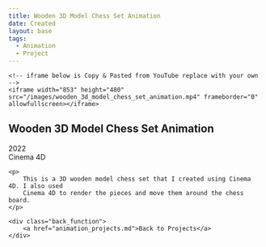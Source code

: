 ```yaml
---
title: Wooden 3D Model Chess Set Animation
date: Created
layout: base
tags:
  - Animation
  - Project
---
```


<div class="videoWrapper ratio-16-9">

    <!-- iframe below is Copy & Pasted from YouTube replace with your own -->
    <iframe width="853" height="480" src="/images/wooden_3d_model_chess_set_animation.mp4" frameborder="0" allowfullscreen></iframe>

</div><!-- end .videoWrapper -->

<div class="project_bio">
    <h2>Wooden 3D Model Chess Set Animation</h2>
     <p>
        2022
        <br>
        Cinema 4D
     </p>

    <p>
        This is a 3D wooden model chess set that I created using Cinema 4D. I also used 
        Cinema 4D to render the pieces and move them around the chess board. 
    </p>

    <div class="back_function">
        <a href="animation_projects.md">Back to Projects</a>
    </div>
</div>